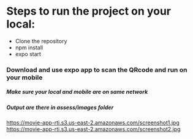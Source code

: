 # Steps to run the project on your local:
- Clone the repository
- npm install
- expo start

### Download and use expo app to scan the QRcode and run on your mobile
##### Make sure your local and mobile are on same network

##### Output are there in assess/images folder

https://movie-app-rti.s3.us-east-2.amazonaws.com/screenshot1.jpg
https://movie-app-rti.s3.us-east-2.amazonaws.com/screenshot2.jpg
